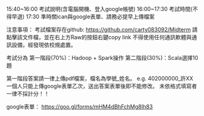 15:40~16:00 考試說明(含電腦開機、登入google帳號)
16:00~17:30 考試時間(不得早退)
17:30 	    準時關ican與google表單、請務必提早上傳檔案

注意事項：
考試檔案存在github: https://github.com/carty083092/Midterm
請點擊該文件檔，並在右上方Raw的按鈕右鍵copy link
不得使用任何通訊軟體與通訊設備，經發現依校規處置。

考試分為
第一階段(70%)：Hadoop + Spark操作 
第二階段(30%)：Scala選擇10題

第一階段答案請一律上傳pdf檔案，檔名為學號_姓名。
e.g. 402000000_許XX
一個人只能上傳google表單乙次，送出答案表單後即不能修改。
未依格式填寫者一律不採計分！！

google表單： https://goo.gl/forms/mHM4dBhFchMg8lh83

